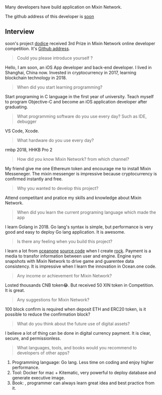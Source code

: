 Many developers have build application on Mixin Network.

The github address of this developer is [soon](https://github.com/soooooooon)


## Interview
soon's project [dodice](https://www.dodice.com) received 3rd Prize in Mixin Network online developer competition. It's 
[Github address](http://github.com/soooooooon/rock).

> Could you please introduce yourself ?

Hello, I am soon, an iOS App developer and back-end developer. I lived in Shanghai, China now. Invested in  cryptocurrency in 2017, learning blockchain technology in 2018.

> When did you start learning programming?

Start programing in C language in the first year of university. Teach myself to program Objective-C and become an iOS application developer after graduating.

> What programming software do you use every day? Such as IDE, debugger 

VS Code, Xcode.

> What hardware do you use every day?

rmbp 2018, HHKB Pro 2

> How did you know Mixin Network? from which channel?

My friend give me one Ethereum token and encourage me to install Mixin Messeneger. The mixin messenger is impressive  because cryptocurrency is confirmed instantly and free.

> Why you wanted to develop this project?

Attend competitant and pratice my skills and knowledge about Mixin Network.

> When did you learn the current programing language which made the app

I learn Golang in 2018. Go lang's syntax is simple, but performance is very good and easy to deploy Go lang application. It is awesome.

> Is there any feeling when you build this project?

I learn a lot from [oceanone](https://ocean.one) [source code](https://github.com/MixinNetwork/ocean.one) when I create [rock](http://dodice.com/). Payment is a media to transfor information between user and engine. Engine sync snapshots with Mixin Network to drive game and guarentee data consistency. It is impressive when I learn the innovation in Ocean.one code.

> Any income or achievement for Mixin Network?

Losted thousands CNB token😂. But received 50 XIN token in Competition. It is great.

> Any suggestions for Mixin Network?

100 block confirm is required when deposit ETH and ERC20 token, is it possible to reduce the confirmation block?

> What do you think about the future use of digital assets?

I believe a lot of thing can be done in digital currency payment. It is clear, secure, and permissionless.

> What languages, tools, and books would you recommend to developers of other apps?
1. Programming language: Go lang. Less time on coding and enjoy higher performance.
2. Tool: Docker for mac + Kitematic, very powerful to deploy database and generate executive image.
3. Book: <the art of unix programming>, programmer can always learn great idea and best practice from it.
